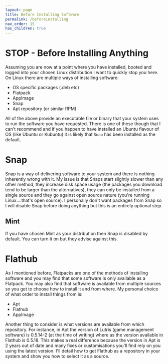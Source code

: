 ```yaml
---
layout: page
title: Before Installing Software
permalink: /beforeinstalling
nav_order: 15
has_children: true
---
```


# STOP - Before Installing Anything

Assuming you are now at a point where you have installed, booted and logged into your chosen Linux distribution I want to quickly stop you here.
On Linux there are multiple ways of installing software:

- OS specific packages (.deb etc)
- Flatpack
- AppImage
- Snap
- Apt repository (or similar RPM)

All of the above provide an executable file or binary that your system uses to run the software you have requested. There is one of these though that I can't recommend and if you happen to have installed an Ubuntu flavour of OS (like Ubuntu or Kubuntu) it is likely that `Snap` has been installed as the default.

# Snap
Snap is a way of delivering software to your system and there is nothing inherently wrong with it. My issue is that Snaps start slightly slower than any other method, they increase disk space usage (the packages you download tend to be larger than the alternatives), they can only be installed from a single source and they go against open source nature (you're running Linux....that's open source).
I personally don't want packages from Snap so I will disable Snap before doing anything but this is an entirely optional step.

## Mint
If you have chosen Mint as your distribution then Snap is disabled by default. You can turn it on but they advise against this.

# Flathub
As I mentioned before, Flatpacks are one of the methods of installing software and you may find that some software is only available as a Flatpack. You may also find that software is available from multiple sources so you get to choose how to install it and from where. My personal choice of what order to install things from is:

- Apt
- Flathub
- AppImage

Another thing to consider is what versions are available from which repository. For instance, in Apt the version of Lutris (game management software) is 0.5.14-2 (at the time of writing) where as the version available in Flathub is 0.5.18. This makes a real difference because the version in Apt is 2 years out of date and many fixes or customisations you'll find rely on you using the latest version.
I'll detail how to get Flathub as a repository in your system and show you how to select it as a source.